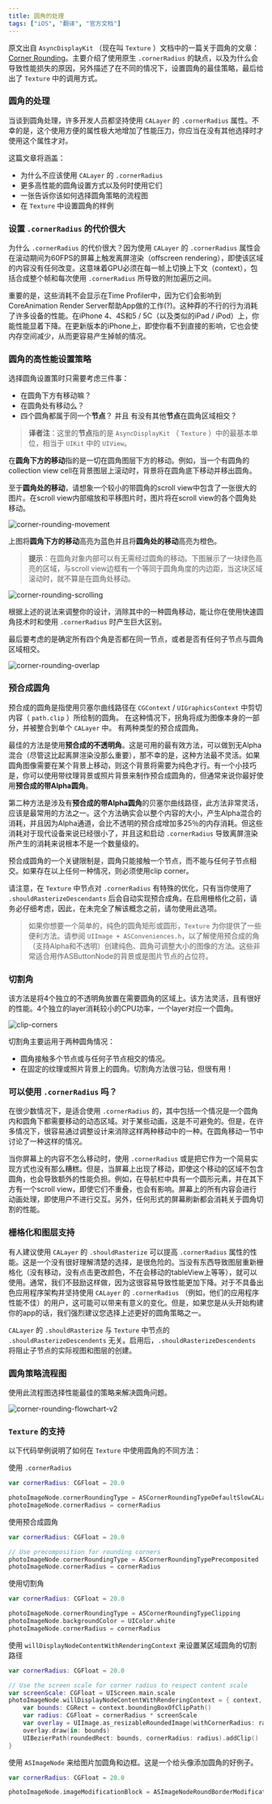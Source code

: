 ```yaml
---
title: 圆角的处理
tags: ["iOS", "翻译", "官方文档"]
---
```


原文出自 `AsyncDisplayKit` （现在叫 `Texture` ）文档中的一篇关于圆角的文章：[Corner Rounding](https://texturegroup.org/docs/corner-rounding.html)。主要介绍了使用原生 `.cornerRadius` 的缺点，以及为什么会导致性能损失的原因，另外描述了在不同的情况下，设置圆角的最佳策略，最后给出了 `Texture` 中的调用方式。

<!--more-->

### 圆角的处理

当谈到圆角处理，许多开发人员都坚持使用 `CALayer` 的 `.cornerRadius` 属性。不幸的是，这个使用方便的属性极大地增加了性能压力，你应当在没有其他选择时才使用这个属性才对。

这篇文章将涵盖：

* 为什么不应该使用 `CALayer` 的 `.cornerRadius`
* 更多高性能的圆角设置方式以及何时使用它们
* 一张告诉你该如何选择圆角策略的流程图
* 在 `Texture` 中设置圆角的样例

### 设置 `.cornerRadius` 的代价很大

为什么 `.cornerRadius` 的代价很大？因为使用 `CALayer` 的 `.cornerRadius` 属性会在滚动期间为60FPS的屏幕上触发离屏渲染（offscreen rendering），即使该区域的内容没有任何改变。这意味着GPU必须在每一帧上切换上下文（context），包括合成整个帧和每次使用 `.cornerRadius` 所导致的附加遍历之间。

重要的是，这些消耗不会显示在Time Profiler中，因为它们会影响到CoreAnimation Render Server帮助App做的工作(?)。这种莽的不行的行为消耗了许多设备的性能。在iPhone 4、4S和5 / 5C（以及类似的iPad / iPod）上，你能性能显着下降。在更新版本的iPhone上，即使你看不到直接的影响，它也会使内存空间减少，从而更容易产生掉帧的情况。

### 圆角的高性能设置策略

选择圆角设置策时只需要考虑三件事：

* 在圆角下方有移动嘛？
* 在圆角处有移动么？
* 四个圆角都属于同一个**节点**？ 并且 有没有其他**节点**在圆角区域相交？

> **译者注**：这里的**节点**指的是 `AsyncDisplayKit` （ `Texture` ）中的最基本单位，相当于 `UIKit` 中的 `UIView`。

在**圆角下方的移动**指的是一切在圆角图层下方的移动。例如，当一个有圆角的collection view cell在背景图层上滚动时，背景将在圆角底下移动并移出圆角。

至于**圆角处的移动**，请想象一个较小的带圆角的scroll view中包含了一张很大的图片。在scroll view内部缩放和平移图片时，图片将在scroll view的各个圆角处移动。

![corner-rounding-movement](/resources/corner-rounding-movement.png)

上图将**圆角下方的移动**高亮为蓝色并且将**圆角处的移动**高亮为橙色。

> **提示**：在圆角对象内部可以有无需经过圆角的移动。下图展示了一块绿色高亮的区域，与scroll view边框有一个等同于圆角角度的内边距，当这块区域滚动时，就不算是在圆角处移动。

![corner-rounding-scrolling](/resources/corner-rounding-scrolling.png)

根据上述的说法来调整你的设计，消除其中的一种圆角移动，能让你在使用快速圆角技术时和使用 `.cornerRadius` 时产生巨大区别。

最后要考虑的是确定所有四个角是否都在同一节点，或者是否有任何子节点与圆角区域相交。

![corner-rounding-overlap](/resources/corner-rounding-overlap.png)

### 预合成圆角

预合成的圆角是指使用贝塞尔曲线路径在 `CGContext` / `UIGraphicsContext` 中剪切内容（ `path.clip` ）所绘制的圆角。 在这种情况下，拐角将成为图像本身的一部分，并被整合到单个 `CALayer` 中。 有两种类型的预合成圆角。

最佳的方法是使用**预合成的不透明角**。这是可用的最有效方法，可以做到无Alpha混合（尽管这比起离屏渲染没那么重要），那不幸的是，这种方法最不灵活。如果圆角图像需要在某个背景上移动，则这个背景将需要为纯色才行。有一个小技巧是，你可以使用带纹理背景或照片背景来制作预合成圆角的，但通常来说你最好使用**预合成的带Alpha圆角**。

第二种方法是涉及有**预合成的带Alpha圆角**的贝塞尔曲线路径，此方法非常灵活，应该是最常用的方法之一。这个方法确实会以整个内容的大小，产生Alpha混合的消耗，并且因为Alpha通道，会比不透明的预合成增加多25％的内存消耗。但这些消耗对于现代设备来说已经很小了，并且这和启动 `.cornerRadius` 导致离屏渲染所产生的消耗来说根本不是一个数量级的。

预合成圆角的一个关键限制是，圆角只能接触一个节点，而不能与任何子节点相交。如果存在以上任何一种情况，则必须使用clip corner。

请注意，在 `Texture` 中节点对 `.cornerRadius` 有特殊的优化，只有当你使用了 `.shouldRasterizeDescendants` 后会自动实现预合成角。在启用栅格化之前，请务必仔细考虑，因此，在未完全了解该概念之前，请勿使用此选项。

> 如果你想要一个简单的，纯色的圆角矩形或圆形，`Texture` 为你提供了一些便利方法。请参阅 `UIImage + ASConveniences.h`，以了解使用预合成的角（支持Alpha和不透明）创建纯色、圆角可调整大小的图像的方法。这些非常适合用作ASButtonNode的背景或是图片节点的占位符。

### 切割角

该方法是将4个独立的不透明角放置在需要圆角的区域上。该方法灵活，且有很好的性能。4个独立的layer消耗较小的CPU功率，一个layer对应一个圆角。

![clip-corners](/resources/clip-corners.png)

切割角主要运用于两种圆角情况：

* 圆角接触多个节点或与任何子节点相交的情况。
* 在固定的纹理或照片背景上的圆角。切割角方法很刁钻，但很有用！

### 可以使用 `.cornerRadius` 吗？

在很少数情况下，是适合使用 `.cornerRadius` 的，其中包括一个情况是一个圆角内和圆角下都需要移动的动态区域。对于某些动画，这是不可避免的。但是，在许多情况下，很容易通过调整设计来消除这样两种移动中的一种。在圆角移动一节中讨论了一种这样的情况。

当你屏幕上的内容不怎么移动时，使用 `.cornerRadius` 或是把它作为一个简易实现方式也没有那么糟糕。但是，当屏幕上出现了移动，即使这个移动的区域不包含圆角，也会导致额外的性能负担。例如，在导航栏中具有一个圆形元素，并在其下方有一个scroll view，即使它们不重叠，也会有影响。屏幕上的所有内容会进行动画处理，即使用户不进行交互。另外，任何形式的屏幕刷新都会消耗关于圆角切割的性能。

### 栅格化和图层支持

有人建议使用 `CALayer` 的 `.shouldRasterize` 可以提高 `.cornerRadius` 属性的性能。这是一个没有很好理解清楚的选择，是很危险的。当没有东西导致图层重新栅格化（没有移动，没有点击更改颜色，不在会移动的tableView上等等），就可以使用。通常，我们不鼓励这样做，因为这很容易导致性能更加下降。对于不具备出色应用程序架构并坚持使用 `CALayer` 的 `.cornerRadius` （例如，他们的应用程序性能不佳）的用户，这可能可以带来有意义的变化。但是，如果您是从头开始构建你的app的话，我们强烈建议您选择上述更好的圆角策略之一。

`CALayer` 的 `.shouldRasterize` 与 `Texture` 中节点的 `.shouldRasterizeDescendents` 无关。启用后，`.shouldRasterizeDescendents` 将阻止子节点的实际视图和图层的创建。

### 圆角策略流程图

使用此流程图选择性能最佳的策略来解决圆角问题。

![corner-rounding-flowchart-v2](/resources/corner-rounding-flowchart-v2.png)

### `Texture` 的支持

以下代码举例说明了如何在 `Texture` 中使用圆角的不同方法：

使用 `.cornerRadius`

```swift
var cornerRadius: CGFloat = 20.0

photoImageNode.cornerRoundingType = ASCornerRoundingTypeDefaultSlowCALayer
photoImageNode.cornerRadius = cornerRadius
```

使用预合成圆角

```swift
var cornerRadius: CGFloat = 20.0

// Use precomposition for rounding corners
photoImageNode.cornerRoundingType = ASCornerRoundingTypePrecomposited
photoImageNode.cornerRadius = cornerRadius
```

使用切割角

```swift
var cornerRadius: CGFloat = 20.0

photoImageNode.cornerRoundingType = ASCornerRoundingTypeClipping
photoImageNode.backgroundColor = UIColor.white
photoImageNode.cornerRadius = cornerRadius
```

使用 `willDisplayNodeContentWithRenderingContext` 来设置某区域圆角的切割路径

```swift
var cornerRadius: CGFloat = 20.0

// Use the screen scale for corner radius to respect content scale
var screenScale: CGFloat = UIScreen.main.scale
photoImageNode.willDisplayNodeContentWithRenderingContext = { context, drawParameters in
    var bounds: CGRect = context.boundingBoxOfClipPath()
    var radius: CGFloat = cornerRadius * screenScale
    var overlay = UIImage.as_resizableRoundedImage(withCornerRadius: radius, cornerColor: UIColor.clear, fill: UIColor.clear)
    overlay.draw(in: bounds)
    UIBezierPath(roundedRect: bounds, cornerRadius: radius).addClip()
}
```

使用 `ASImageNode` 来给图片加圆角和边框。这是一个给头像添加圆角的好例子。

```swift
var cornerRadius: CGFloat = 20.0

photoImageNode.imageModificationBlock = ASImageNodeRoundBorderModificationBlock(5.0, UIColor.orange)
```















